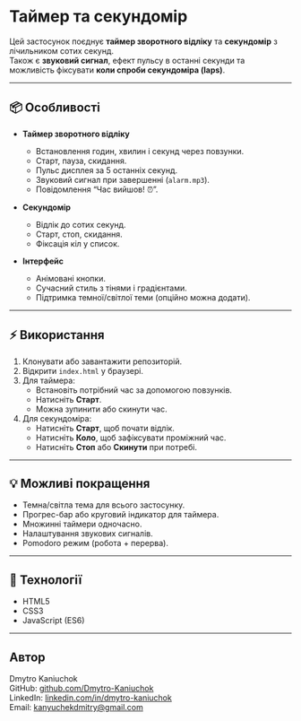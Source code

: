 # Таймер та секундомір

Цей застосунок поєднує **таймер зворотного відліку** та **секундомір** з лічильником сотих секунд.  
Також є **звуковий сигнал**, ефект пульсу в останні секунди та можливість фіксувати **коли спроби секундоміра (laps)**.

---

## 📦 Особливості

- **Таймер зворотного відліку**

  - Встановлення годин, хвилин і секунд через повзунки.
  - Старт, пауза, скидання.
  - Пульс дисплея за 5 останніх секунд.
  - Звуковий сигнал при завершенні (`alarm.mp3`).
  - Повідомлення “Час вийшов! ⏰”.

- **Секундомір**

  - Відлік до сотих секунд.
  - Старт, стоп, скидання.
  - Фіксація кіл у список.

- **Інтерфейс**
  - Анімовані кнопки.
  - Сучасний стиль з тінями і градієнтами.
  - Підтримка темної/світлої теми (опційно можна додати).

---

## ⚡ Використання

1. Клонувати або завантажити репозиторій.
2. Відкрити `index.html` у браузері.
3. Для таймера:
   - Встановіть потрібний час за допомогою повзунків.
   - Натисніть **Старт**.
   - Можна зупинити або скинути час.
4. Для секундоміра:
   - Натисніть **Старт**, щоб почати відлік.
   - Натисніть **Коло**, щоб зафіксувати проміжний час.
   - Натисніть **Стоп** або **Скинути** при потребі.

---

## 💡 Можливі покращення

- Темна/світла тема для всього застосунку.
- Прогрес-бар або круговий індикатор для таймера.
- Множинні таймери одночасно.
- Налаштування звукових сигналів.
- Pomodoro режим (робота + перерва).

---

## 🎯 Технології

- HTML5
- CSS3
- JavaScript (ES6)

---

## Автор

Dmytro Kaniuchok  
GitHub: [github.com/Dmytro-Kaniuchok](https://github.com/Dmytro-Kaniuchok)  
LinkedIn: [linkedin.com/in/dmytro-kaniuchok](https://www.linkedin.com/in/dmytro-kaniuchok)  
Email: kanyuchekdmitry@gmail.com
